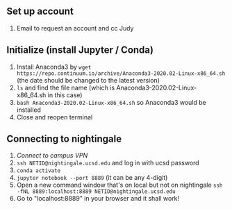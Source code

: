 ## Set up account
1. Email to request an account and cc Judy

## Initialize (install Jupyter  / Conda)
1. Install Anaconda3 by ```wget https://repo.continuum.io/archive/Anaconda3-2020.02-Linux-x86_64.sh``` (the date should be changed to the latest version)
2. ```ls``` and find the file name (which is Anaconda3-2020.02-Linux-x86_64.sh in this case)
3. ```bash Anaconda3-2020.02-Linux-x86_64.sh``` so Anaconda3 would be installed
4. Close and reopen terminal

## Connecting to nightingale
1. *Connect to campus VPN*
2. ```ssh NETID@nightingale.ucsd.edu``` and log in with ucsd password
3. ```conda activate```
4. ```jupyter notebook --port 8889``` (it can be any 4-digit)
5. Open a new command window that's on local but not on nightingale ```ssh -fNL 8889:localhost:8889 NETID@nightingale.ucsd.edu```
6. Go to "localhost:8889" in your browser and it shall work!
